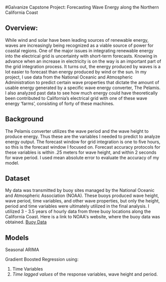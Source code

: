 #Galvanize Capstone Project: Forecasting Wave Energy along the Northern California Coast


## Overview: 

While wind and solar have been leading sources of renewable energy, waves are increasingly being recognized as a viable source of power for coastal regions. One of the major issues in integrating renewable energy into the electrical grid is uncertainty with short-term forecasts. Knowing in advance when an increase in electricity is on the way is an important part of the grid integration process. It turns out, the energy produced by waves is a lot easier to forecast than energy produced by wind or the sun. In my project, I use data from the National Oceanic and Atmospheric Administration to predict certain wave properties that dictate the amount of usable energy generated by a specific wave energy converter, The Pelamis.  I also analyzed past data to see how much energy could have theoretically been contributed to California’s electrical grid with one of these wave energy ‘farms’, consisting of forty of these machines.

## Background

The Pelamis converter utilizes the wave period and the wave height to produce energy. Thus these are the variables I needed to predict to analyze energy output. The forecast window for grid integration is one to five hours, so this is the forecast window I focused on. Forecast accuracy protocols for these variables is within .25 meters for wave height, and within 2 seconds for wave period. I used mean absolute error to evaluate the accuracy of my model. 

## Dataset

My data was transmitted by buoy sites managed by the National Oceanic and Atmospheric Association (NOAA). These buoys produced wave height, wave period, time variables, and other wave properties, but only the height, period and time variables were ultimately utilized in the final analysis. I utilized 3 - 3.5 years of hourly data from three buoy locations along the California Coast. Here is a link to NOAA's website, where the buoy data was obtained. 
[Buoy Data](http://www.ndbc.noaa.gov/)

## Models

Seasonal ARIMA

Gradient Boosted Regression using: 
  1. Time Variables
  2. *Time lagged values* of the response variables, wave height and period.
